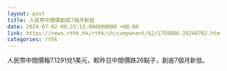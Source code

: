 ```yaml
---
layout: post
title: 人民幣中間價創逾7個月新低
date: 2024-07-02 09:22:13.000000000 +08:00
link: https://news.rthk.hk/rthk/ch/component/k2/1759886-20240702.htm
categories: rthk
---
```


人民幣中間價報7.1291兌1美元，較昨日中間價跌26點子，創逾7個月新低。
